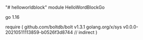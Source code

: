 "# helloworldblock"
module HelloWordBlockGo

go 1.16

require (
github.com/boltdb/bolt v1.3.1
golang.org/x/sys v0.0.0-20210511113859-b0526f3d8744 // indirect
)